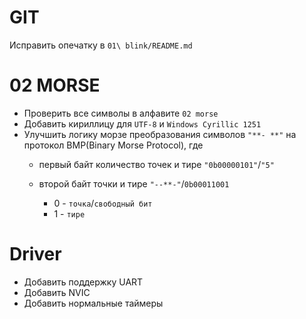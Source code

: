 # GIT
Исправить опечатку в `01\ blink/README.md`

# 02 MORSE
- Проверить все символы в алфавите `02 morse`
- Добавить кириллицу для `UTF-8` и `Windows Cyrillic 1251`
- Улучшить логику морзе преобразования символов `"**- **"` на протокол BMP(Binary Morse Protocol), где 
    - первый байт количество точек и тире `"0b00000101"`/`"5"`
    - второй байт точки и тире `"--**-"`/`0b00011001`
        
        - 0 - `точка`/`свободный бит`
        - 1 - `тире`

# Driver
- Добавить поддержку UART
- Добавить NVIC
- Добавить нормальные таймеры